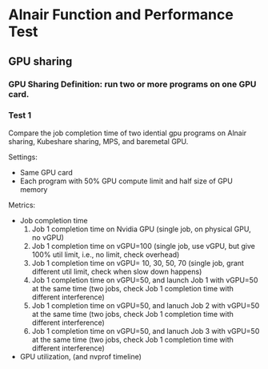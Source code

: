 # Alnair Function and Performance Test

## GPU sharing
### GPU Sharing Definition: run two or more programs on one GPU card.
### Test 1
Compare the job completion time of two idential gpu programs on Alnair sharing, Kubeshare sharing, MPS, and baremetal GPU. 

Settings: 
 - Same GPU card
 - Each program with 50% GPU compute limit and half size of GPU memory

Metrics:
 - Job completion time
   1. Job 1 completion time on Nvidia GPU (single job, on physical GPU, no vGPU)
   2. Job 1 completion time on vGPU=100 (single job, use vGPU, but give 100% util limit, i.e., no limit, check overhead)
   3. Job 1 completion time on vGPU= 10, 30, 50, 70 (single job, grant different util limit, check when slow down happens)
   4. Job 1 completion time on vGPU=50, and launch Job 1 with vGPU=50 at the same time (two jobs, check Job 1 completion time with different interference)
   5. Job 1 completion time on vGPU=50, and lanuch Job 2 with vGPU=50 at the same time (two jobs, check Job 1 completion time with different interference)
   6. Job 1 completion time on vGPU=50, and lanuch Job 3 with vGPU=50 at the same time (two jobs, check Job 1 completion time with different interference)
 - GPU utilization, (and nvprof timeline)

